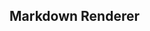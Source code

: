 <style>
    main {
        background-color: #030303 !important;
    }
    .markdown-body {
        background-color: #000 !important;
    }
    #page-ctn, #page-header, .markdown-body {
        max-width: min(1100px, 90vw) !important;
    }
    img {
        max-width: 90%;
        max-height: 300px !important;
    }
    img:hover {
        max-height: 900px !important;

    }
    .katex-display {
        margin-left: 1vw;
        background-color: #000;
        padding: 10px;
        display: inline-block;
        margin-bottom: 0px;
        margin-top: 0px;
    }
    .katex-html {
        font-size: 90%;
        padding-top: 2px;
        padding-bottom: 2px;
        color: #000 !important;
        padding-left: 4px;
        padding-right: 4px;
        background-color: #039 !important;
    }
    li {
        margin-top: 3px;
    }
    u {
        color: #F90;
        text-decoration: none;
    }
    strong {
        color: #777;
        font-style: italic;
        font-weight: normal !important;
    }
</style>
## Markdown Renderer


